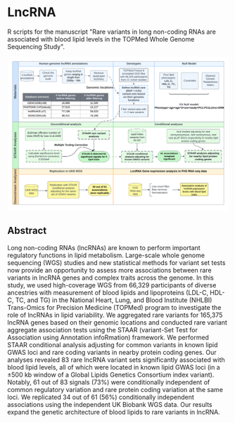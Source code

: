 # LncRNA 
R scripts for the manuscript "Rare variants in long non-coding RNAs are associated with blood lipid levels in the TOPMed Whole Genome Sequencing Study".

![alt text](https://github.com/kyleyxw/lncRNA-paper/blob/main/paper/fig1.png?raw=true)

## Abstract

Long non-coding RNAs (lncRNAs) are known to perform important regulatory functions in lipid metabolism. Large-scale whole genome sequencing (WGS) studies and new statistical methods for variant set tests now provide an opportunity to assess more associations between rare variants in lncRNA genes and complex traits across the genome. In this study, we used high-coverage WGS from 66,329 participants of diverse ancestries with measurement of blood lipids and lipoproteins (LDL-C, HDL-C, TC, and TG) in the National Heart, Lung, and Blood Institute (NHLBI) Trans-Omics for Precision Medicine (TOPMed) program to investigate the role of lncRNAs in lipid variability. We aggregated rare variants for 165,375 lncRNA genes based on their genomic locations and conducted rare variant aggregate association tests using the STAAR (variant-Set Test for Association using Annotation infoRmation) framework. We performed STAAR conditional analysis adjusting for common variants in known lipid GWAS loci and rare coding variants in nearby protein coding genes. Our analyses revealed 83 rare lncRNA variant sets significantly associated with blood lipid levels, all of which were located in known lipid GWAS loci (in a ±500 kb window of a Global Lipids Genetics Consortium index variant). Notably, 61 out of 83 signals (73%) were conditionally independent of common regulatory variation and rare protein coding variation at the same loci. We replicated 34 out of 61 (56%) conditionally independent associations using the independent UK Biobank WGS data. Our results expand the genetic architecture of blood lipids to rare variants in lncRNA. 

